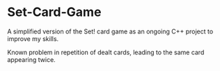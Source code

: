 # Set-Card-Game
A simplified version of the Set! card game as an ongoing C++ project to improve my skills.

Known problem in repetition of dealt cards, leading to the same card appearing twice.
